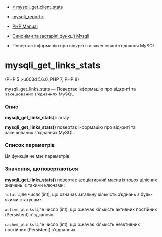 - [« mysqli_get_client_stats](function.mysqli-get-client-stats.md)
- [mysqli_report »](function.mysqli-report.md)

- [PHP Manual](index.md)
- [Синоніми та застарілі функції Mysqli](ref.mysqli.md)
- Повертає інформацію про відкриті та закешовані з'єднання MySQL

# mysqli_get_links_stats

(PHP 5 \>u003d 5.6.0, PHP 7, PHP 8)

mysqli_get_links_stats — Повертає інформацію про відкриті та
закешованих з'єднаннях MySQL

### Опис

**mysqli_get_links_stats**(): array

**mysqli_get_links_stats()** повертає інформацію про відкриті та
закешованих з'єднаннях MySQL.

### Список параметрів

Ця функція не має параметрів.

### Значення, що повертаються

**mysqli_get_links_stats()** повертає асоціативний масив із трьох
цілісних значень із такими ключами:

`total`
Ціле число (int), що означає загальну кількість з'єднань з будь-якими
статусами.

`active_plinks`
Ціле число (int), що означає кількість активних постійних
(Persistent) з'єднаннях.

`cached_plinks`
Ціле число (int), що означає кількість неактивних постійних
(Persistent) з'єднаннях.
